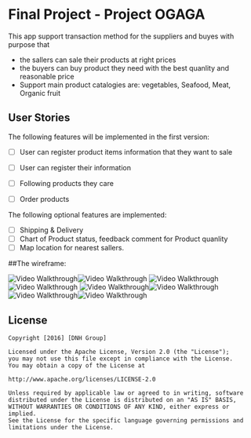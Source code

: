 # Final Project - Project OGAGA

This app support transaction method for the suppliers and buyes with purpose that
- the sallers can sale their products at right prices
- the buyers can buy product they need with the best quanlity and reasonable price
- Support main product catalogies are: vegetables, Seafood, Meat, Organic fruit

## User Stories

The following features will be implemented in the first version:

* [ ]	User can register product items information that they want to sale
* [ ]	User can register their information
* [ ] Following products they care
* [ ] Order products 
 

The following optional features are implemented:
* [ ]	Shipping & Delivery
* [ ]	Chart of Product status, feedback comment for Product quanlity
* [ ]	Map location for nearest sallers.

##The wireframe:

<img src='http://imgur.com/KVNnvJM.png' title='Categories' width='' alt='Video Walkthrough' /><img src='http://imgur.com/wtrZbUR.png' title='Product List in a category)  2' width='' alt='Video Walkthrough' />
<img src='http://imgur.com/z1mC0Yu.png' title='Product Detail' width='' alt='Video Walkthrough' /><img src='http://imgur.com/YXRyQox.png' title='Image 4' width='' alt='Video Walkthrough' />
<img src='http://imgur.com/fcJYMbe.png' title='Categories' width='' alt='Video Walkthrough' /><img src='http://imgur.com/OhSJIbb.png' title='Categories' width='' alt='Video Walkthrough' />
<img src='http://imgur.com/F8RWtyT.png' title='Categories' width='' alt='Video Walkthrough'/><img src='http://imgur.com/q5XBNt1.png' title='Categories' width='' alt='Video Walkthrough' />

## License

    Copyright [2016] [DNH Group]

    Licensed under the Apache License, Version 2.0 (the "License");
    you may not use this file except in compliance with the License.
    You may obtain a copy of the License at

    http://www.apache.org/licenses/LICENSE-2.0

    Unless required by applicable law or agreed to in writing, software
    distributed under the License is distributed on an "AS IS" BASIS,
    WITHOUT WARRANTIES OR CONDITIONS OF ANY KIND, either express or implied.
    See the License for the specific language governing permissions and
    limitations under the License.



